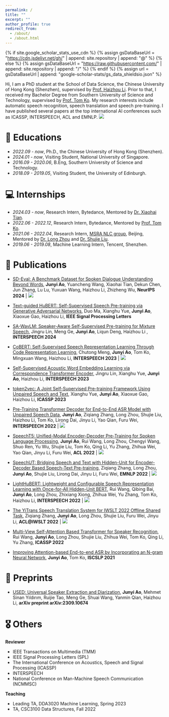 ```yaml
---
permalink: /
title: ""
excerpt: ""
author_profile: true
redirect_from: 
  - /about/
  - /about.html
---
```


{% if site.google_scholar_stats_use_cdn %}
{% assign gsDataBaseUrl = "https://cdn.jsdelivr.net/gh/" | append: site.repository | append: "@" %}
{% else %}
{% assign gsDataBaseUrl = "https://raw.githubusercontent.com/" | append: site.repository | append: "/" %}
{% endif %}
{% assign url = gsDataBaseUrl | append: "google-scholar-stats/gs_data_shieldsio.json" %}

<span class='anchor' id='about-me'></span>

Hi, I am a PhD student at the School of Data Science, the Chinese University of Hong Kong (Shenzhen), supervised by [Prof. Haizhou Li](https://colips.org/~eleliha/). Prior to that, I received my Bachelor Degree from Southern University of Science and Technology, supervised by [Prof. Tom Ko](https://tomkocse.github.io/). My research interests include automatic speech recognition, speech translation and speech pre-training. I have published several papers at the top international AI conferences such as ICASSP, INTERSPEECH, ACL and EMNLP. <a href='https://scholar.google.com/citations?user=eUiG0O0AAAAJ'><img src="https://img.shields.io/endpoint?logo=Google%20Scholar&url=https%3A%2F%2Fcdn.jsdelivr.net%2Fgh%2Fajyy%2Fajyy.github.io@google-scholar-stats%2Fgs_data_shieldsio.json&labelColor=f6f6f6&color=9cf&style=flat&label=citations"></a> 


<!-- # 🔥 News
- *2022.02*: &nbsp;🎉🎉 Lorem ipsum dolor sit amet, consectetur adipiscing elit. Vivamus ornare aliquet ipsum, ac tempus justo dapibus sit amet. 
- *2022.02*: &nbsp;🎉🎉 Lorem ipsum dolor sit amet, consectetur adipiscing elit. Vivamus ornare aliquet ipsum, ac tempus justo dapibus sit amet.  -->


# 📖 Educations
- *2022.09 - now*, Ph.D., the Chinese University of Hong Kong (Shenzhen).
- *2024.01 - now*, Visiting Student, National University of Singapore.
- *2016.09 - 2020.06*, B.Eng, Southern University of Science and Technology.
- *2018.09 - 2019.05*, Visiting Student, the University of Edinburgh.

# 💻 Internships
- *2024.03 - now*, Research Intern, Bytedance, Mentored by [Dr. Xiaohai Tian](https://scholar.google.com/citations?user=6gc45QcAAAAJ&hl=en).
- *2022.06 - 2022.12*, Research Intern, Bytedance, Mentored by [Prof. Tom Ko](https://tomkocse.github.io/).
- *2021.06 - 2022.04*, Research Intern, [MSRA NLC group](https://www.microsoft.com/en-us/research/group/natural-language-computing/), Beijing, Mentored by [Dr. Long Zhou](https://long-zhou.github.io/) and [Dr. Shujie Liu](https://www.microsoft.com/en-us/research/people/shujliu/).
- *2019.06 - 2019.08*, Machine Learning Intern, Tencent, Shenzhen.

# 📝 Publications 

<!-- <div class='paper-box'><div class='paper-box-image'><div><div class="badge">CVPR 2016</div><img src='images/500x300.png' alt="sym" width="100%"></div></div>
<div class='paper-box-text' markdown="1">

[Deep Residual Learning for Image Recognition](https://openaccess.thecvf.com/content_cvpr_2016/papers/He_Deep_Residual_Learning_CVPR_2016_paper.pdf)

**Kaiming He**, Xiangyu Zhang, Shaoqing Ren, Jian Sun -->

<!-- [**Project**](https://scholar.google.com/citations?view_op=view_citation&hl=zh-CN&user=DhtAFkwAAAAJ&citation_for_view=DhtAFkwAAAAJ:ALROH1vI_8AC) <strong><span class='show_paper_citations' data='DhtAFkwAAAAJ:ALROH1vI_8AC'></span></strong>
- Lorem ipsum dolor sit amet, consectetur adipiscing elit. Vivamus ornare aliquet ipsum, ac tempus justo dapibus sit amet. 
</div>
</div> -->

- [SD-Eval: A Benchmark Dataset for Spoken Dialogue Understanding Beyond Words](https://arxiv.org/pdf/2406.13340), **Junyi Ao**, Yuancheng Wang, Xiaohai Tian, Dekun Chen, Jun Zhang, Lu Lu, Yuxuan Wang, Haizhou Li, Zhizheng Wu, **NeurIPS 2024** \| [![](https://img.shields.io/github/stars/amphionspace/SD-Eval?style=social&label=Code+Stars)](https://github.com/amphionspace/SD-Eval)

- [Text-guided HuBERT: Self-Supervised Speech Pre-training via Generative Adversarial Networks](https://arxiv.org/abs/2402.15725), Duo Ma, Xianghu Yue, **Junyi Ao**, Xiaoxue Gao, Haizhou Li, **IEEE Signal Processing Letters**

- [SA-WavLM: Speaker-Aware Self-Supervised Pre-training for Mixture Speech](https://arxiv.org/abs/2407.02826), Jingru Lin, Meng Ge, **Junyi Ao**, Liqun Deng, Haizhou Li
, **INTERSPEECH 2024**

- [CoBERT: Self-Supervised Speech Representation Learning Through Code Representation Learning](https://arxiv.org/abs/2210.04062), Chutong Meng, **Junyi Ao**, Tom Ko, Mingxuan Wang, Haizhou Li, **INTERSPEECH 2023** \| [![](https://img.shields.io/github/stars/mct10/CoBERT?style=social&label=Code+Stars)](https://github.com/mct10/CoBERT)

- [Self-Supervised Acoustic Word Embedding Learning via Correspondence Transformer Encoder](https://arxiv.org/abs/2307.09871), Jingru Lin, Xianghu Yue, **Junyi Ao**, Haizhou Li, **INTERSPEECH 2023**

- [token2vec: A Joint Self-Supervised Pre-training Framework Using Unpaired Speech and Text](https://arxiv.org/abs/2210.16755), Xianghu Yue, **Junyi Ao**, Xiaoxue Gao, Haizhou Li, **ICASSP 2023**


- [Pre-Training Transformer Decoder for End-to-End ASR Model with Unpaired Speech Data](https://arxiv.org/abs/2203.17113), **Junyi Ao**, Ziqiang Zhang, Long Zhou, Shujie Liu, Haizhou Li, Tom Ko, Lirong Dai, Jinyu Li, Yao Qian, Furu Wei, **INTERSPEECH 2022** \| [![](https://img.shields.io/github/stars/microsoft/SpeechT5?style=social&label=Code+Stars)](https://github.com/microsoft/SpeechT5/tree/main/Speech2C)

- [SpeechT5: Unified-Modal Encoder-Decoder Pre-Training for Spoken Language Processing](https://aclanthology.org/2022.acl-long.393/), **Junyi Ao**, Rui Wang, Long Zhou, Chengyi Wang, Shuo Ren, Yu Wu, Shujie Liu, Tom Ko, Qing Li, Yu Zhang, Zhihua Wei, Yao Qian, Jinyu Li, Furu Wei, **ACL 2022** \| [![](https://img.shields.io/github/stars/microsoft/SpeechT5?style=social&label=Code+Stars)](https://github.com/microsoft/SpeechT5)

- [SpeechUT: Bridging Speech and Text with Hidden-Unit for Encoder-Decoder Based Speech-Text Pre-training](https://arxiv.org/abs/2210.03730), Ziqiang Zhang, Long Zhou, **Junyi Ao**, Shujie Liu, Lirong Dai, Jinyu Li, Furu Wei, **EMNLP 2022** \| [![](https://img.shields.io/github/stars/microsoft/SpeechT5?style=social&label=Code+Stars)](https://github.com/microsoft/SpeechT5/tree/main/SpeechUT)

- [LightHuBERT: Lightweight and Configurable Speech Representation Learning with Once-for-All Hidden-Unit BERT](https://arxiv.org/abs/2203.15610), Rui Wang, Qibing Bai, **Junyi Ao**, Long Zhou, Zhixiang Xiong, Zhihua Wei, Yu Zhang, Tom Ko, Haizhou Li, **INTERSPEECH 2022** \| [![](https://img.shields.io/github/stars/mechanicalsea/lighthubert?style=social&label=Code+Stars)](https://github.com/mechanicalsea/lighthubert)

- [The YiTrans Speech Translation System for IWSLT 2022 Offline Shared Task](https://aclanthology.org/2022.iwslt-1.11/), Ziqiang Zhang, **Junyi Ao**, Long Zhou, Shujie Liu, Furu Wei, Jinyu Li, **ACL@IWSLT 2022** \| [![](https://img.shields.io/github/stars/microsoft/SpeechT5?style=social&label=Code+Stars)](https://github.com/microsoft/SpeechT5/tree/main/YiTrans)

- [Multi-View Self-Attention Based Transformer for Speaker Recognition](https://ieeexplore.ieee.org/document/9746639/), Rui Wang, **Junyi Ao**, Long Zhou, Shujie Liu, Zhihua Wei, Tom Ko, Qing Li, Yu Zhang, **ICASSP 2022**

- [Improving Attention-based End-to-end ASR by Incorporating an N-gram Neural Network](https://ieeexplore.ieee.org/abstract/document/9362055), **Junyi Ao**, Tom Ko, **ISCSLP 2021**

# 📜 Preprints
- [USED: Universal Speaker Extraction and Diarization](https://arxiv.org/abs/2309.10674v2), **Junyi Ao**, Mehmet Sinan Yıldırım, Ruijie Tao, Meng Ge, Shuai Wang, Yanmin Qian, Haizhou Li, **arXiv preprint arXiv:2309.10674**

<!-- # 🎖 Honors and Awards
- *2021.10* Lorem ipsum dolor sit amet, consectetur adipiscing elit. Vivamus ornare aliquet ipsum, ac tempus justo dapibus sit amet. 
- *2021.09* Lorem ipsum dolor sit amet, consectetur adipiscing elit. Vivamus ornare aliquet ipsum, ac tempus justo dapibus sit amet.  -->

# 🎖 Others

**Reviewer**
- IEEE Transactions on Multimedia (TMM)
- IEEE Signal Processing Letters (SPL)
- The International Conference on Acoustics, Speech and Signal Processing  (ICASSP)
- INTERSPEECH
- National Conference on Man-Machine Speech Communication (NCMMSC)

**Teaching**
- Leading TA, DDA3020 Machine Learning, Spring 2023
- TA, CSC3100 Data Structures, Fall 2022

